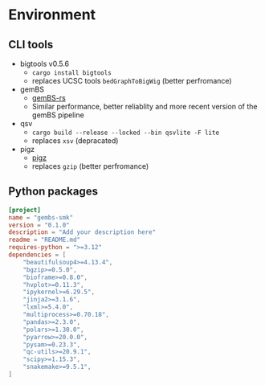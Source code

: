 # Environment

## CLI tools

- bigtools v0.5.6
    - `cargo install bigtools`
    - replaces UCSC tools `bedGraphToBigWig` (better perfromance)
- gemBS
    - [gemBS-rs](https://github.com/heathsc/gemBS-rs)
    - Similar performance, better reliablity and more recent version of the gemBS pipeline
- qsv
    - `cargo build --release --locked --bin qsvlite -F lite`
    - replaces `xsv` (depracated)
- pigz
    - [pigz](https://zlib.net/pigz/pigz.tar.gz)
    - replaces `gzip` (better perfromance)

## Python packages

```toml
[project]
name = "gembs-smk"
version = "0.1.0"
description = "Add your description here"
readme = "README.md"
requires-python = ">=3.12"
dependencies = [
    "beautifulsoup4>=4.13.4",
    "bgzip>=0.5.0",
    "bioframe>=0.8.0",
    "hvplot>=0.11.3",
    "ipykernel>=6.29.5",
    "jinja2>=3.1.6",
    "lxml>=5.4.0",
    "multiprocess>=0.70.18",
    "pandas>=2.3.0",
    "polars>=1.30.0",
    "pyarrow>=20.0.0",
    "pysam>=0.23.3",
    "qc-utils>=20.9.1",
    "scipy>=1.15.3",
    "snakemake>=9.5.1",
]
```
